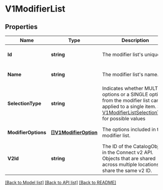# V1ModifierList

## Properties
Name | Type | Description | Notes
------------ | ------------- | ------------- | -------------
**Id** | **string** | The modifier list&#x27;s unique ID. | [optional] [default to null]
**Name** | **string** | The modifier list&#x27;s name. | [optional] [default to null]
**SelectionType** | **string** | Indicates whether MULTIPLE options or a SINGLE option from the modifier list can be applied to a single item. See [V1ModifierListSelectionType](#type-v1modifierlistselectiontype) for possible values | [optional] [default to null]
**ModifierOptions** | [**[]V1ModifierOption**](V1ModifierOption.md) | The options included in the modifier list. | [optional] [default to null]
**V2Id** | **string** | The ID of the CatalogObject in the Connect v2 API. Objects that are shared across multiple locations share the same v2 ID. | [optional] [default to null]

[[Back to Model list]](../README.md#documentation-for-models) [[Back to API list]](../README.md#documentation-for-api-endpoints) [[Back to README]](../README.md)

